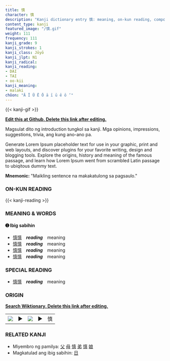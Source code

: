 ```yaml
---
title: 慎
character: 慎
description: "Kanji dictionary entry 慎: meaning, on-kun reading, compounds, origin, related kanji"
content_type: kanji
featured_image: "/慎.gif"
weight: 111
frequency: 111
kanji_grade: 9
kanji_strokes: 1
kanji_class: Jōyō
kanji_jlpt: N1
kanji_radical: 
kanji_reading: 
- DAI
- TAI
- oo-kii
kanji_meaning:
- malaki
chōon: "Ā Ī Ū Ē Ō ā ī ū ē ō ’"
---
```

[//]: # (Don't edit the line below. Kanji animated GIF code is automatically generated.)
{{< kanji-gif >}}

[//]: # (Edit below this line.)

**[Edit this at Github. Delete this link after editing.](https://github.com/tim0g/tim/tree/main/content/kanji/慎/index.md)**

Magsulat dito ng introduction tungkol sa kanji. Mga opinions, impressions, suggestions, trivia, ang kung ano-ano pa.

Generate Lorem Ipsum placeholder text for use in your graphic, print and web layouts, and discover plugins for your favorite writing, design and blogging tools. Explore the origins, history and meaning of the famous passage, and learn how Lorem Ipsum went from scrambled Latin passage to ubiqitous dummy text.
 
**Mnemonic:** "Maikling sentence na makakatulong sa pagsaulo."

### ON-KUN READING

[//]: # (Don't edit the line below. ON-KUN READING code is automatically generated.)
{{< kanji-reading >}}

### MEANING & WORDS

#### ➊ **Ibig sabihin**
  - [慎](../慎)[慎](../慎)　***reading***　meaning
  - [慎](../慎)[慎](../慎)　***reading***　meaning
  - [慎](../慎)[慎](../慎)　***reading***　meaning
  - [慎](../慎)[慎](../慎)　***reading***　meaning

### SPECIAL READING
  - [慎](../慎)[慎](../慎)　***reading***　meaning

### ORIGIN

**[Search Wiktionary. Delete this link after editing.](https://wiktionary.org/wiki/慎)**
<table class="kanji-table"><tr><td>
<img src="60px-慎-bronze.svg.png">
</td><td>▶</td><td>
<img src="60px-慎-oracle.svg.png">
</td><td>▶</td>
<td class="kanji-origin">慎</td>
</tr></table>

### RELATED KANJI
- Miyembro ng pamilya: [父](../父) [母](../母) [慎](../慎) [弟](../弟) [慎](../慎) [娘](../娘)
- Magkatulad ang ibig sabihin: [日](../日)

